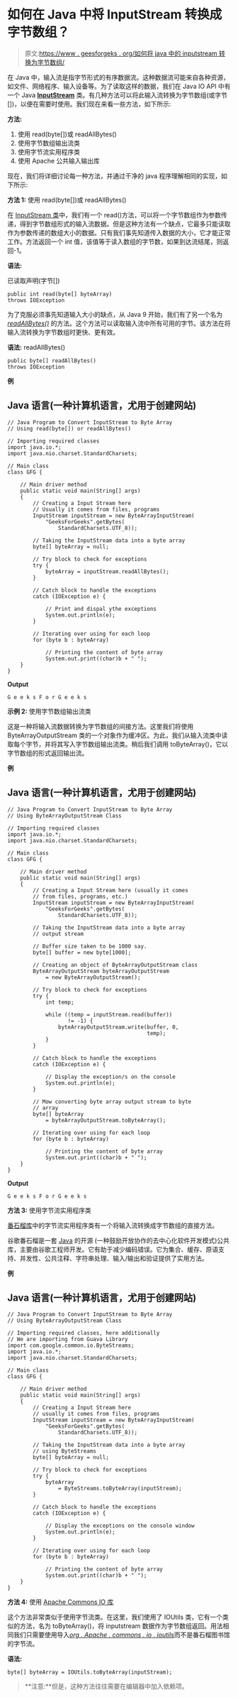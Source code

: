 # 如何在 Java 中将 InputStream 转换成字节数组？

> 原文:[https://www . geesforgeks . org/如何将 java 中的 inputstream 转换为字节数组/](https://www.geeksforgeeks.org/how-to-convert-inputstream-to-byte-array-in-java/)

在 Java 中，输入流是指字节形式的有序数据流。这种数据流可能来自各种资源，如文件、网络程序、输入设备等。为了读取这样的数据，我们在 Java IO API 中有一个 Java [**InputStream**](https://www.geeksforgeeks.org/java-io-inputstream-class-in-java/) 类。有几种方法可以将此输入流转换为字节数组(或字节[])，以便在需要时使用。我们现在来看一些方法，如下所示:

**方法:**

1.  使用 read(byte[])或 readAllBytes()
2.  使用字节数组输出流类
3.  使用字节流实用程序类
4.  使用 Apache 公共输入输出库

现在，我们将详细讨论每一种方法，并通过干净的 java 程序理解相同的实现，如下所示:

**方法 1:** 使用 read(byte[])或 readAllBytes()

在 [InputStream 类](https://www.geeksforgeeks.org/java-io-inputstream-class-in-java/)中，我们有一个 read()方法，可以将一个字节数组作为参数传递，得到字节数组形式的输入流数据。但是这种方法有一个缺点，它最多只能读取作为参数传递的数组大小的数据。只有我们事先知道传入数据的大小，它才能正常工作。方法返回一个 int 值，该值等于读入数组的字节数，如果到达流结尾，则返回-1。

**语法:**

已读取声明(字节[])

```
public int read​(byte[] byteArray)
throws IOException
```

为了克服必须事先知道输入大小的缺点，从 Java 9 开始，我们有了另一个名为 [*readAllBytes()*](https://www.geeksforgeeks.org/file-readallbytes-method-in-csharp-with-examples/) 的方法。这个方法可以读取输入流中所有可用的字节。该方法在将输入流转换为字节数组时更快、更有效。

**语法:** readAllBytes()

```
public byte[] readAllBytes()
throws IOException
```

**例**

## Java 语言(一种计算机语言，尤用于创建网站)

```
// Java Program to Convert InputStream to Byte Array
// Using read(byte[]) or readAllBytes()

// Importing required classes
import java.io.*;
import java.nio.charset.StandardCharsets;

// Main class
class GFG {

    // Main driver method
    public static void main(String[] args)
    {
        // Creating a Input Stream here
        // Usually it comes from files, programs
        InputStream inputStream = new ByteArrayInputStream(
            "GeeksForGeeks".getBytes(
                StandardCharsets.UTF_8));

        // Taking the InputStream data into a byte array
        byte[] byteArray = null;

        // Try block to check for exceptions
        try {
            byteArray = inputStream.readAllBytes();
        }

        // Catch block to handle the exceptions
        catch (IOException e) {

            // Print and dispal ythe exceptions
            System.out.println(e);
        }

        // Iterating over using for each loop
        for (byte b : byteArray)

            // Printing the content of byte array
            System.out.print((char)b + " ");
    }
}
```

**Output**

```
G e e k s F o r G e e k s 
```

**示例 2:** 使用字节数组输出流类

这是一种将输入流数据转换为字节数组的间接方法。这里我们将使用 ByteArrayOutputStream 类的一个对象作为缓冲区。为此，我们从输入流类中读取每个字节，并将其写入字节数组输出流类。稍后我们调用 toByteArray()，它以字节数组的形式返回输出流。

**例**

## Java 语言(一种计算机语言，尤用于创建网站)

```
// Java Program to Convert InputStream to Byte Array
// Using ByteArrayOutputStream Class

// Importing required classes
import java.io.*;
import java.nio.charset.StandardCharsets;

// Main class
class GFG {

    // Main driver method
    public static void main(String[] args)
    {
        // Creating a Input Stream here (usually it comes
        // from files, programs, etc.)
        InputStream inputStream = new ByteArrayInputStream(
            "GeeksForGeeks".getBytes(
                StandardCharsets.UTF_8));

        // Taking the InputStream data into a byte array
        // output stream

        // Buffer size taken to be 1000 say.
        byte[] buffer = new byte[1000];

        // Creating an object of ByteArrayOutputStream class
        ByteArrayOutputStream byteArrayOutputStream
            = new ByteArrayOutputStream();

        // Try block to check for exceptions
        try {
            int temp;

            while ((temp = inputStream.read(buffer))
                   != -1) {
                byteArrayOutputStream.write(buffer, 0,
                                            temp);
            }
        }

        // Catch block to handle the exceptions
        catch (IOException e) {

            // Display the exception/s on the console
            System.out.println(e);
        }

        // Mow converting byte array output stream to byte
        // array
        byte[] byteArray
            = byteArrayOutputStream.toByteArray();

        // Iterating over using for each loop
        for (byte b : byteArray)

            // Printing the content of byte array
            System.out.print((char)b + " ");
    }
}
```

**Output**

```
G e e k s F o r G e e k s 
```

**方法 3:** 使用字节流实用程序类

[番石榴库](https://www.geeksforgeeks.org/guava-library-java/)中的字节流实用程序类有一个将输入流转换成字节数组的直接方法。

谷歌番石榴是一套 [<u>Java</u>](https://www.geeksforgeeks.org/java/) 的开源 (一种鼓励开放协作的去中心化软件开发模式)公共库，主要由谷歌工程师开发。它有助于减少编码错误。它为集合、缓存、原语支持、并发性、公共注释、字符串处理、输入/输出和验证提供了实用方法。

**例**

## Java 语言(一种计算机语言，尤用于创建网站)

```
// Java Program to Convert InputStream to Byte Array
// Using ByteArrayOutputStream Class

// Importing required classes, here additionally
// We are importing from Guava Library
import com.google.common.io.ByteStreams;
import java.io.*;
import java.nio.charset.StandardCharsets;

// Main class
class GFG {

    // Main driver method
    public static void main(String[] args)
    {
        // Creating a Input Stream here
        // usually it comes from files, programs
        InputStream inputStream = new ByteArrayInputStream(
            "GeeksForGeeks".getBytes(
                StandardCharsets.UTF_8));

        // Taking the InputStream data into a byte array
        // using ByteStreams
        byte[] byteArray = null;

        // Try block to check for exceptions
        try {
            byteArray
                = ByteStreams.toByteArray(inputStream);
        }

        // Catch block to handle the exceptions
        catch (IOException e) {

            // Display the exceptions on the console window
            System.out.println(e);
        }

        // Iterating over using for each loop
        for (byte b : byteArray)

            // Printing the content of byte array
            System.out.print((char)b + " ");
    }
}
```

**方法 4:** 使用 [Apache Commons IO 库](https://www.geeksforgeeks.org/implement-how-to-load-file-as-inputstream-in-java/)

这个方法非常类似于使用字节流类。在这里，我们使用了 IOUtils 类，它有一个类似的方法，名为 toByteArray()，将 inputstream 数据作为字节数组返回。用法相同我们只需要使用导入[*org . Apache . commons . io . ioutils*](https://www.geeksforgeeks.org/implement-how-to-load-file-as-inputstream-in-java/)而不是番石榴图书馆的字节流。

**语法:**

```
byte[] byteArray = IOUtils.toByteArray(inputStream); 
```

> **注意:**但是，这种方法往往需要在编辑器中加入依赖项。